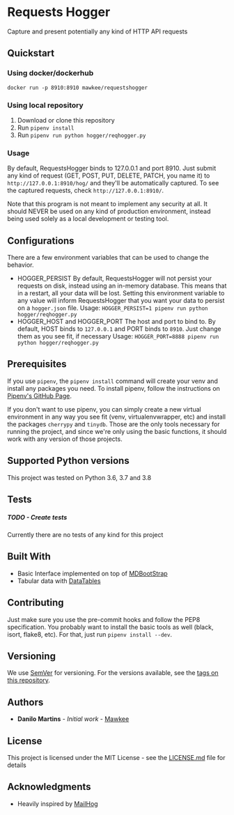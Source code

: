 # Requests Hogger

Capture and present potentially any kind of HTTP API requests

## Quickstart

### Using docker/dockerhub

```
docker run -p 8910:8910 mawkee/requestshogger
```

### Using local repository

1. Download or clone this repository
1. Run `pipenv install`
1. Run `pipenv run python hogger/reqhogger.py`

### Usage

By default, RequestsHogger binds to 127.0.0.1 and port 8910. Just submit any kind of request (GET, POST, PUT, DELETE, PATCH, you name it) to `http://127.0.0.1:8910/hog/` and they'll be automatically captured. To see the captured requests, check `http://127.0.0.1:8910/`.

Note that this program is not meant to implement any security at all. It should NEVER be used on any kind of production environment, instead being used solely as a local development or testing tool.

## Configurations

There are a few environment variables that can be used to change the behavior.

- HOGGER_PERSIST
    By default, RequestsHogger will not persist your requests on disk, instead using an in-memory database. This means that in a restart, all your data will be lost. Setting this environment variable to any value will inform RequestsHogger that you want your data to persist on a `hogger.json` file.
    Usage: `HOGGER_PERSIST=1 pipenv run python hogger/reqhogger.py`
- HOGGER_HOST and HOGGER_PORT
    The host and port to bind to. By default, HOST binds to `127.0.0.1` and PORT binds to `8910`. Just change them as you see fit, if necessary
    Usage: `HOGGER_PORT=8888 pipenv run python hogger/reqhogger.py`

## Prerequisites

If you use `pipenv`, the `pipenv install` command will create your venv and install any packages you need. To install pipenv, follow the instructions on [Pipenv's GitHub Page](https://github.com/pypa/pipenv).

If you don't want to use pipenv, you can simply create a new virtual environment in any way you see fit (venv, virtualenvwrapper, etc) and install the packages `cherrypy` and `tinydb`. Those are the only tools necessary for running the project, and since we're only using the basic functions, it should work with any version of those projects.

## Supported Python versions

This project was tested on Python 3.6, 3.7 and 3.8

## Tests

##### TODO - Create tests
Currently there are no tests of any kind for this project

## Built With

* Basic Interface implemented on top of [MDBootStrap](http://mdbootstrap.com)
* Tabular data with [DataTables](http://datatables.net)

## Contributing

Just make sure you use the pre-commit hooks and follow the PEP8 specification. You probably want to install the basic tools as well (black, isort, flake8, etc). For that, just run `pipenv install --dev`.

## Versioning

We use [SemVer](http://semver.org/) for versioning. For the versions available, see the [tags on this repository](https://github.com/mawkee/requ/tags).

## Authors

* **Danilo Martins** - *Initial work* - [Mawkee](https://github.com/PurpleBooth)

## License

This project is licensed under the MIT License - see the [LICENSE.md](LICENSE.md) file for details

## Acknowledgments

* Heavily inspired by [MailHog](https://github.com/mailhog/MailHog/)
